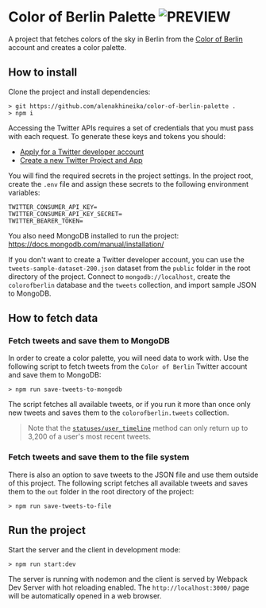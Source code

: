 # Color of Berlin Palette ![PREVIEW](https://img.shields.io/badge/DRAFT-blue)

A project that fetches colors of the sky in Berlin from the [Color of Berlin](https://twitter.com/colorofberlin) account and creates a color palette.

## How to install

Clone the project and install dependencies:

```
> git https://github.com/alenakhineika/color-of-berlin-palette .
> npm i
```

Accessing the Twitter APIs requires a set of credentials that you must pass with each request. To generate these keys and tokens you should:

- [Apply for a Twitter developer account](https://developer.twitter.com/en/apply-for-access.html)
- [Create a new Twitter Project and App](https://developer.twitter.com/en/portal/projects-and-apps)

You will find the required secrets in the project settings. In the project root, create the `.env` file and assign these secrets to the following environment variables:

```
TWITTER_CONSUMER_API_KEY=
TWITTER_CONSUMER_API_KEY_SECRET=
TWITTER_BEARER_TOKEN=
```

You also need MongoDB installed to run the project: https://docs.mongodb.com/manual/installation/

If you don't want to create a Twitter developer account, you can use the `tweets-sample-dataset-200.json` dataset from the `public` folder in the root directory of the project. Connect to `mongodb://localhost`, create the `colorofberlin` database and the `tweets` collection, and import sample JSON to MongoDB.

## How to fetch data

### Fetch tweets and save them to MongoDB

In order to create a color palette, you will need data to work with. Use the following script to fetch tweets from the `Color of Berlin` Twitter account and save them to MongoDB:

```
> npm run save-tweets-to-mongodb
```

The script fetches all available tweets, or if you run it more than once only new tweets and saves them to the `colorofberlin.tweets` collection.

> Note that the [`statuses/user_timeline`](https://developer.twitter.com/en/docs/twitter-api/v1/tweets/timelines/api-reference/get-statuses-user_timeline) method can only return up to 3,200 of a user's most recent tweets.

### Fetch tweets and save them to the file system

There is also an option to save tweets to the JSON file and use them outside of this project. The following script fetches all available tweets and saves them to the `out` folder in the root directory of the project:

```
> npm run save-tweets-to-file
```

## Run the project

Start the server and the client in development mode:

```
> npm run start:dev
```

The server is running with nodemon and the client is served by Webpack Dev Server with hot reloading enabled. The `http://localhost:3000/` page will be automatically opened in a web browser.
